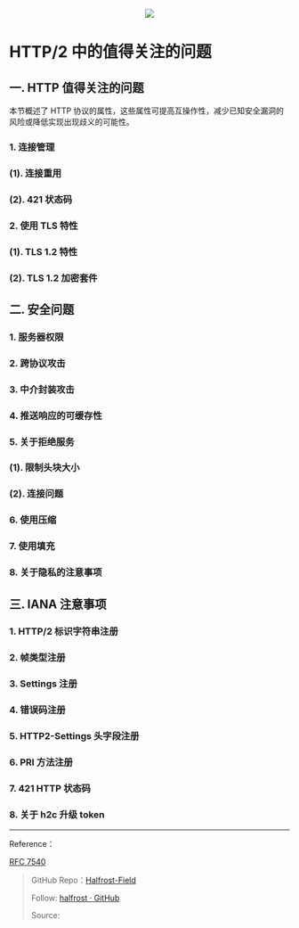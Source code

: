 <p align='center'>
<img src='https://img.halfrost.com/Blog/ArticleImage/128_0.png'>
</p>

# HTTP/2 中的值得关注的问题


## 一. HTTP 值得关注的问题

本节概述了 HTTP 协议的属性，这些属性可提高互操作性，减少已知安全漏洞的风险或降低实现出现歧义的可能性。

### 1. 连接管理

### (1). 连接重用

### (2). 421 状态码

### 2. 使用 TLS 特性

### (1). TLS 1.2 特性

### (2). TLS 1.2 加密套件


## 二. 安全问题

### 1. 服务器权限

### 2. 跨协议攻击


### 3. 中介封装攻击


### 4. 推送响应的可缓存性


### 5. 关于拒绝服务

### (1). 限制头块大小

### (2). 连接问题

### 6. 使用压缩

### 7. 使用填充


### 8. 关于隐私的注意事项


## 三. IANA 注意事项


### 1. HTTP/2 标识字符串注册



### 2. 帧类型注册


### 3. Settings 注册


### 4. 错误码注册


### 5. HTTP2-Settings 头字段注册


### 6. PRI 方法注册



### 7. 421 HTTP 状态码


### 8. 关于 h2c 升级 token





------------------------------------------------------

Reference：  

[RFC 7540](https://tools.ietf.org/html/rfc7540)

> GitHub Repo：[Halfrost-Field](https://github.com/halfrost/Halfrost-Field)
> 
> Follow: [halfrost · GitHub](https://github.com/halfrost)
>
> Source: []()
